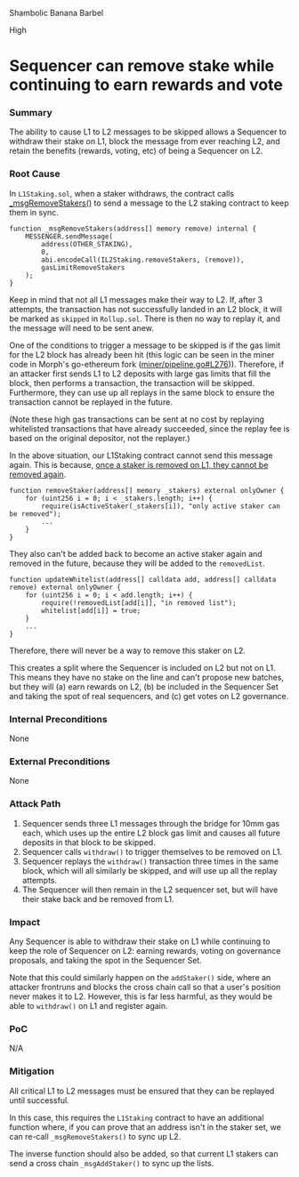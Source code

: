 Shambolic Banana Barbel

High

# Sequencer can remove stake while continuing to earn rewards and vote

### Summary

The ability to cause L1 to L2 messages to be skipped allows a Sequencer to withdraw their stake on L1, block the message from ever reaching L2, and retain the benefits (rewards, voting, etc) of being a Sequencer on L2.

### Root Cause

In `L1Staking.sol`, when a staker withdraws, the contract calls [_msgRemoveStakers()](https://github.com/sherlock-audit/2024-08-morphl2/blob/main/morph/contracts/contracts/l1/staking/L1Staking.sol#L476-L483) to send a message to the L2 staking contract to keep them in sync.

```solidity
function _msgRemoveStakers(address[] memory remove) internal {
    MESSENGER.sendMessage(
        address(OTHER_STAKING),
        0,
        abi.encodeCall(IL2Staking.removeStakers, (remove)),
        gasLimitRemoveStakers
    );
}
```
Keep in mind that not all L1 messages make their way to L2. If, after 3 attempts, the transaction has not successfully landed in an L2 block, it will be marked as `skipped` in `Rollup.sol`. There is then no way to replay it, and the message will need to be sent anew.

One of the conditions to trigger a message to be skipped is if the gas limit for the L2 block has already been hit (this logic can be seen in the miner code in Morph's go-ethereum fork ([miner/pipeline.go#L276](https://github.com/morph-l2/go-ethereum/blob/e58ac01d16da31d9ca25a5e7e0e09bfdd352e76b/miner/pipeline.go#L276-L289))). Therefore, if an attacker first sends L1 to L2 deposits with large gas limits that fill the block, then performs a transaction, the transaction will be skipped. Furthermore, they can use up all replays in the same block to ensure the transaction cannot be replayed in the future.

(Note these high gas transactions can be sent at no cost by replaying whitelisted transactions that have already succeeded, since the replay fee is based on the original depositor, not the replayer.)

In the above situation, our L1Staking contract cannot send this message again. This is because, [once a staker is removed on L1, they cannot be removed again](https://github.com/sherlock-audit/2024-08-morphl2/blob/main/morph/contracts/contracts/l1/staking/L1Staking.sol#L180).

```solidity
function removeStaker(address[] memory _stakers) external onlyOwner {
    for (uint256 i = 0; i < _stakers.length; i++) {
        require(isActiveStaker(_stakers[i]), "only active staker can be removed");
        ...
    }
}
```
They also can't be added back to become an active staker again and removed in the future, because they will be added to the `removedList`.

```solidity
function updateWhitelist(address[] calldata add, address[] calldata remove) external onlyOwner {
    for (uint256 i = 0; i < add.length; i++) {
        require(!removedList[add[i]], "in removed list");
        whitelist[add[i]] = true;
    }
    ...
}
```
Therefore, there will never be a way to remove this staker on L2.

This creates a split where the Sequencer is included on L2 but not on L1. This means they have no stake on the line and can't propose new batches, but they will (a) earn rewards on L2, (b) be included in the Sequencer Set and taking the spot of real sequencers, and (c) get votes on L2 governance.

### Internal Preconditions

None

### External Preconditions

None

### Attack Path

1. Sequencer sends three L1 messages through the bridge for 10mm gas each, which uses up the entire L2 block gas limit and causes all future deposits in that block to be skipped.
2. Sequencer calls `withdraw()` to trigger themselves to be removed on L1.
3. Sequencer replays the `withdraw()` transaction three times in the same block, which will all similarly be skipped, and will use up all the replay attempts.
4. The Sequencer will then remain in the L2 sequencer set, but will have their stake back and be removed from L1.

### Impact

Any Sequencer is able to withdraw their stake on L1 while continuing to keep the role of Sequencer on L2: earning rewards, voting on governance proposals, and taking the spot in the Sequencer Set.

Note that this could similarly happen on the `addStaker()` side, where an attacker frontruns and blocks the cross chain call so that a user's position never makes it to L2. However, this is far less harmful, as they would be able to `withdraw()` on L1 and register again.

### PoC

N/A

### Mitigation

All critical L1 to L2 messages must be ensured that they can be replayed until successful.

In this case, this requires the `L1Staking` contract to have an additional function where, if you can prove that an address isn't in the staker set, we can re-call `_msgRemoveStakers()` to sync up L2.

The inverse function should also be added, so that current L1 stakers can send a cross chain `_msgAddStaker()` to sync up the lists.
